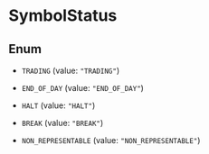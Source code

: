 

# SymbolStatus

## Enum


* `TRADING` (value: `"TRADING"`)

* `END_OF_DAY` (value: `"END_OF_DAY"`)

* `HALT` (value: `"HALT"`)

* `BREAK` (value: `"BREAK"`)

* `NON_REPRESENTABLE` (value: `"NON_REPRESENTABLE"`)




